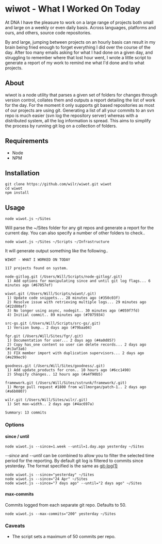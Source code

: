 # wiwot - What I Worked On Today

At DNA I have the pleasure to work on a large range of projects both small 
and large on a weekly or even daily basis. Across languages, platforms and
ours, and others, source code repositories.

By and large, jumping between projects on an hourly basis can result in my 
brain being fried enough to forget everything I did over the course of the 
day. After too many emails asking for what I had done on a given day, and
struggling to remember where that lost hour went, I wrote a little script 
to generate a report of my work to remind me what I'd done and to what 
projects.

## About

wiwot is a node utility that parses a given set of folders for changes through 
version control, collates them and outputs a report detailing the list of work
for the day. For the moment it only supports git based repositories as most of 
our projects are using git. Generating a list of all your commits to an svn
repo is much easier (svn log the repository server) whereas with a distributed
system, all the log information is spread. This aims to simplify the process
by running git log on a collection of folders.

## Requirements

 * Node
 * NPM

## Installation
	
	git clone https://github.com/wilr/wiwot.git wiwot
	cd wiwot
	npm install

## Usage

	node wiwot.js ~/Sites

Will parse the ~/Sites folder for any git repos and generate a report for the
current day. You can also specify a number of other folders to check..

	node wiwot.js ~/Sites ~/Scripts ~/Infrastructure

It will generate output something like the following..

	WIWOT - WHAT I WORKED ON TODAY

	117 projects found on system. 

	node-gitlog.git (/Users/Will/Scripts/node-gitlog/.git)
 	 1) Add options for manipulating since and until git log flags... 6 minutes ago (#67057ef)

	wiwot.git (/Users/Will/Scripts/wiwot/.git)
 	 1) Update code snippets... 28 minutes ago (#350c03f)
 	 2) Resolve issue with retrieving multiple logs... 29 minutes ago (#22d80af)
 	 3) No longer using async, nodegit.. 30 minutes ago (#059f7fd)
 	 4) Initial commit.. 89 minutes ago (#7075934)

	src-gs.git (/Users/Will/Scripts/src-gs/.git)
 	 1) Version bump.. 2 days ago (#79baa04)

	fgr.git (/Users/Will/Sites/fgr/.git)
 	 1) Documentation for user... 2 days ago (#4a0d857)
 	 2) Copy has_one content so user can delete records... 2 days ago (#c3af3a6)
 	 3) FIX member import with duplication supervisors... 2 days ago (#e299ec9)

	goodness.git (/Users/Will/Sites/goodness/.git)
 	 1) Add update_products for cron.. 10 hours ago (#6cc1490)
 	 2) Shopify changes.. 12 hours ago (#a4f90b5)

	framework.git (/Users/Will/Sites/sstrunk/framework/.git)
 	 1) Merge pull request #1800 from willmorgan/patch-1.. 2 days ago (#a6b0807)

	wilr.git (/Users/Will/Sites/wilr/.git)
 	 1) Set max-width.. 2 days ago (#4ac697a)

	Summary: 13 commits

### Options

#### since / until

	node wiwot.js --since=1.week --until=1.day.ago yesterday ~/Sites

*--since* and *--until* can be combined to allow you to filter the selected 
time period for the reporting. By default git log is filtered to commits 
since yesterday. The format specified is the same as [git-log(1)](https://www.kernel.org/pub/software/scm/git/docs/git-log.html)

	node wiwot.js --since="yesterday" ~/Sites
	node wiwot.js --since="24 Apr" ~/Sites
	node wiwot.js --since="7 days ago" --until="2 days ago" ~/Sites

#### max-commits

Commits logged from each separate git repo. Defaults to 50.

	node wiwot.js --max-commits="200" yesterday ~/Sites

### Caveats

 - The script sets a maximum of 50 commits per repo.

